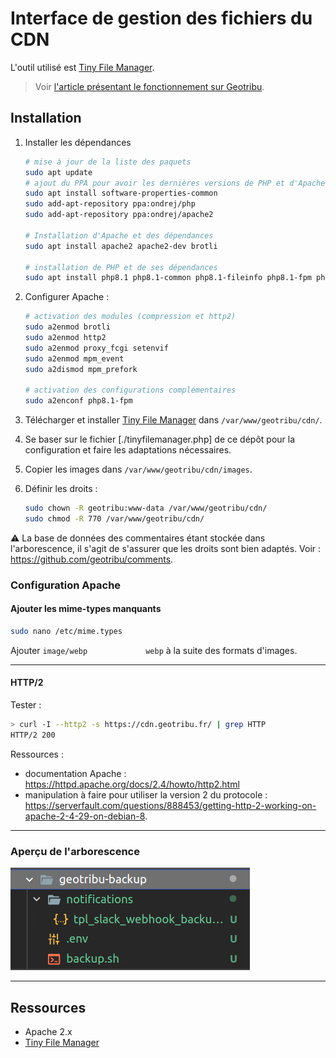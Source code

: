 # Interface de gestion des fichiers du CDN

L'outil utilisé est [Tiny File Manager](https://tinyfilemanager.github.io/).

> Voir [l'article présentant le fonctionnement sur Geotribu](https://static.geotribu.fr/contribuer/guides/image/#parcourir-les-images-sur-le-cdn-de-geotribu).

## Installation

1. Installer les dépendances

    ```bash
    # mise à jour de la liste des paquets
    sudo apt update
    # ajout du PPA pour avoir les dernières versions de PHP et d'Apache
    sudo apt install software-properties-common
    sudo add-apt-repository ppa:ondrej/php
    sudo add-apt-repository ppa:ondrej/apache2

    # Installation d'Apache et des dépendances
    sudo apt install apache2 apache2-dev brotli

    # installation de PHP et de ses dépendances
    sudo apt install php8.1 php8.1-common php8.1-fileinfo php8.1-fpm php8.1-iconv php8.1-mbstring php8.1-zip
    ```

1. Configurer Apache :

    ```bash
    # activation des modules (compression et http2)
    sudo a2enmod brotli
    sudo a2enmod http2
    sudo a2enmod proxy_fcgi setenvif
    sudo a2enmod mpm_event
    sudo a2dismod mpm_prefork

    # activation des configurations complémentaires
    sudo a2enconf php8.1-fpm
    ```

1. Télécharger et installer [Tiny File Manager](https://tinyfilemanager.github.io/) dans `/var/www/geotribu/cdn/`.
1. Se baser sur le fichier [./tinyfilemanager.php] de ce dépôt pour la configuration et faire les adaptations nécessaires.
1. Copier les images dans `/var/www/geotribu/cdn/images`.
1. Définir les droits :

    ```bash
    sudo chown -R geotribu:www-data /var/www/geotribu/cdn/
    sudo chmod -R 770 /var/www/geotribu/cdn/
    ```

:warning: La base de données des commentaires étant stockée dans l'arborescence, il s'agit de s'assurer que les droits sont bien adaptés. Voir : <https://github.com/geotribu/comments>.

### Configuration Apache

#### Ajouter les mime-types manquants

```sh
sudo nano /etc/mime.types
```

Ajouter `image/webp             webp` à la suite des formats d'images.

----

#### HTTP/2

Tester :

```bash
> curl -I --http2 -s https://cdn.geotribu.fr/ | grep HTTP
HTTP/2 200
```

Ressources :

- documentation Apache : <https://httpd.apache.org/docs/2.4/howto/http2.html>
- manipulation à faire pour utiliser la version 2 du protocole : <https://serverfault.com/questions/888453/getting-http-2-working-on-apache-2-4-29-on-debian-8>.

----

### Aperçu de l'arborescence

![Arborescence des scripts sur le serveur](docs/_static/img/scripts_arborescence.png "Organisation des fichiers sur le serveur")

----

## Ressources

- Apache 2.x
- [Tiny File Manager](https://tinyfilemanager.github.io/)

